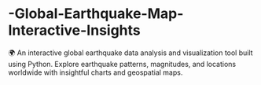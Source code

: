 # -Global-Earthquake-Map-Interactive-Insights
🌍 An interactive global earthquake data analysis and visualization tool built using Python. Explore earthquake patterns, magnitudes, and locations worldwide with insightful charts and geospatial maps.
